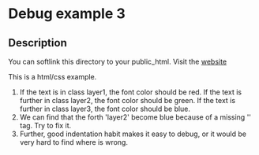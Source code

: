 # Debug example 3

## Description

You can softlink this directory to your public_html.
Visit the [website](http://[host]/~[account]/ex3)

This is a html/css example.
1. If the text is in class layer1, the font color should be red.
   If the text is further in class layer2, the font color should be green.
   If the text is further in class layer3, the font color should be blue.
2. We can find that the forth 'layer2' become blue because of a missing
   '</div>' tag. Try to fix it.
3. Further, good indentation habit makes it easy to debug, or it would be
   very hard to find where is wrong.

